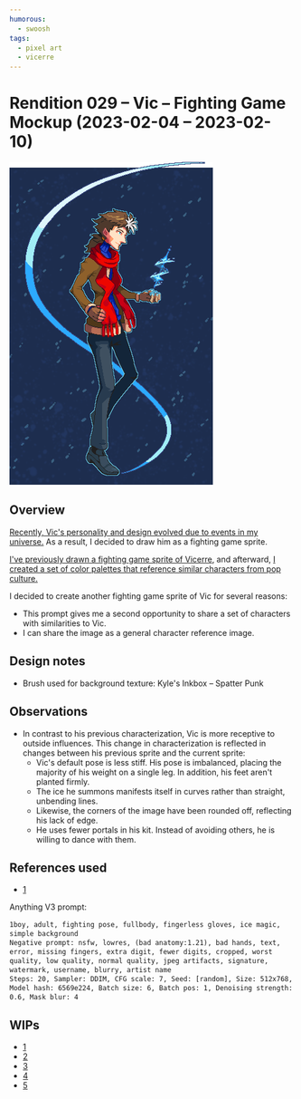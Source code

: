 ```yaml
---
humorous:
  - swoosh
tags:
  - pixel art
  - vicerre
---
```


# Rendition 029 – Vic – Fighting Game Mockup (2023-02-04 – 2023-02-10)

<img src="assets/2023-02-04_image-055.png">

## Overview

[Recently, Vic's personality and design evolved due to events in my universe.](../2022-h2/2022-10-18_illustration-009_evolved.md) As a result, I decided to draw him as a fighting game sprite.

[I've previously drawn a fighting game sprite of Vicerre](../2022-h2/2022-10-10_rendition-024_fighting-game-mockup.md), and afterward, [I created a set of color palettes that reference similar characters from pop culture.](../2022-h2/2022-10-12_rendition-025_fighting-game-palettes.md)

I decided to create another fighting game sprite of Vic for several reasons:

- This prompt gives me a second opportunity to share a set of characters with similarities to Vic.
- I can share the image as a general character reference image.

## Design notes

- Brush used for background texture: Kyle's Inkbox – Spatter Punk

## Observations

- In contrast to his previous characterization, Vic is more receptive to outside influences. This change in characterization is reflected in changes between his previous sprite and the current sprite:
  - Vic's default pose is less stiff. His pose is imbalanced, placing the majority of his weight on a single leg. In addition, his feet aren't planted firmly.
  - The ice he summons manifests itself in curves rather than straight, unbending lines.
  - Likewise, the corners of the image have been rounded off, reflecting his lack of edge.
  - He uses fewer portals in his kit. Instead of avoiding others, he is willing to dance with them.

## References used

- [1](https://twitter.com/shuai_0317/status/1585996022333206530)

Anything V3 prompt:

```
1boy, adult, fighting pose, fullbody, fingerless gloves, ice magic, simple background
Negative prompt: nsfw, lowres, (bad anatomy:1.21), bad hands, text, error, missing fingers, extra digit, fewer digits, cropped, worst quality, low quality, normal quality, jpeg artifacts, signature, watermark, username, blurry, artist name
Steps: 20, Sampler: DDIM, CFG scale: 7, Seed: [random], Size: 512x768, Model hash: 6569e224, Batch size: 6, Batch pos: 1, Denoising strength: 0.6, Mask blur: 4
```

## WIPs

- [1](https://cdn.discordapp.com/attachments/1031694106717589544/1071461607747624980/image.png)
- [2](https://cdn.discordapp.com/attachments/1031694106717589544/1071559384196456449/image.png)
- [3](https://cdn.discordapp.com/attachments/1031694106717589544/1072349548590153758/image.png)
- [4](https://cdn.discordapp.com/attachments/1031694106717589544/1073077191790833725/image.png)
- [5](https://cdn.discordapp.com/attachments/1031694106717589544/1073659907091476520/image.png)

